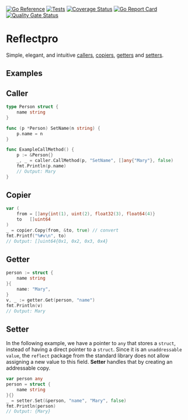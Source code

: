 [![Go Reference](https://pkg.go.dev/badge/github.com/gontainer/reflectpro.svg)](https://pkg.go.dev/github.com/gontainer/reflectpro)
[![Tests](https://github.com/gontainer/reflectpro/actions/workflows/tests.yml/badge.svg)](https://github.com/gontainer/reflectpro/actions/workflows/tests.yml)
[![Coverage Status](https://coveralls.io/repos/github/gontainer/reflectpro/badge.svg?branch=main)](https://coveralls.io/github/gontainer/reflectpro?branch=main)
[![Go Report Card](https://goreportcard.com/badge/github.com/gontainer/reflectpro)](https://goreportcard.com/report/github.com/gontainer/reflectpro)
[![Quality Gate Status](https://sonarcloud.io/api/project_badges/measure?project=gontainer_reflectpro&metric=alert_status)](https://sonarcloud.io/summary/new_code?id=gontainer_reflectpro)

# Reflectpro

Simple, elegant, and intuitive [callers](caller), [copiers](copier), [getters](getter) and [setters](setter).

## Examples

## Caller

```go
type Person struct {
	name string
}

func (p *Person) SetName(n string) {
	p.name = n
}

func ExampleCallMethod() {
	p := &Person{}
	_, _ = caller.CallMethod(p, "SetName", []any{"Mary"}, false)
	fmt.Println(p.name)
	// Output: Mary
}
```

## Copier

```go
var (
    from = []any{int(1), uint(2), float32(3), float64(4)}
    to   []uint64
)
_ = copier.Copy(from, &to, true) // convert
fmt.Printf("%#v\n", to)
// Output: []uint64{0x1, 0x2, 0x3, 0x4}
```

## Getter

```go
person := struct {
    name string
}{
    name: "Mary",
}
v, _ := getter.Get(person, "name")
fmt.Println(v)
// Output: Mary
```

## Setter

In the following example, we have a pointer to `any` that stores a `struct`,
instead of having a direct pointer to a `struct`. Since it is an `unaddressable value`,
the `reflect` package from the standard library does not allow assigning a new value to this field.
**Setter** handles that by creating an addressable copy.

```go
var person any
person = struct {
    name string
}{}
_ = setter.Set(&person, "name", "Mary", false)
fmt.Println(person)
// Output: {Mary}
```
